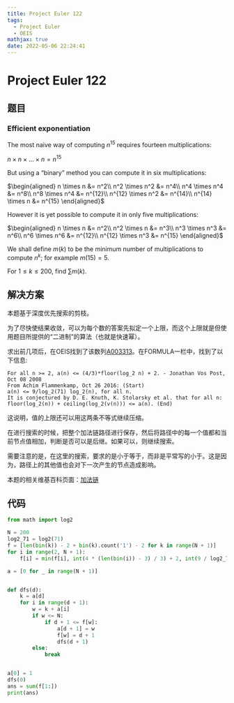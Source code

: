 ```yaml
---
title: Project Euler 122
tags:
  - Project Euler
  - OEIS
mathjax: true
date: 2022-05-06 22:24:41
---
```


<escape><!-- more --></escape>

# Project Euler 122

## 题目

### Efficient exponentiation

The most naive way of computing $n^{15}$ requires fourteen multiplications:

$n \times n \times \dots \times n = n^{15}$

But using a “binary” method you can compute it in six multiplications:

$\begin{aligned}
n \times n &= n^2\\
n^2 \times n^2 &= n^4\\
n^4 \times n^4 &= n^8\\
n^8 \times n^4 &= n^{12}\\
n^{12} \times n^2 &= n^{14}\\
n^{14} \times n &= n^{15}
\end{aligned}$

However it is yet possible to compute it in only five multiplications:

$\begin{aligned}
n \times n &= n^2\\
n^2 \times n &= n^3\\
n^3 \times n^3 &= n^6\\
n^6 \times n^6 &= n^{12}\\
n^{12} \times n^3 &= n^{15}
\end{aligned}$

We shall define $m(k)$ to be the minimum number of multiplications to compute $n^k$; for example $m(15) = 5$.

For $1 \le k \le 200$, find $\sum m(k)$.

## 解决方案

本题基于深度优先搜索的剪枝。

为了尽快使结果收敛，可以为每个数的答案先拟定一个上限，而这个上限就是但使用题目所提供的“二进制”的算法（也就是快速幂）。

求出前几项后，在OEIS找到了该数列[A003313](https://oeis.org/A003313)。在FORMULA一栏中，找到了以下信息:

```
For all n >= 2, a(n) <= (4/3)*floor(log_2 n) + 2. - Jonathan Vos Post, Oct 08 2008
From Achim Flammenkamp, Oct 26 2016: (Start)
a(n) <= 9/log_2(71) log_2(n), for all n.
It is conjectured by D. E. Knuth, K. Stolarsky et al. that for all n: floor(log_2(n)) + ceiling(log_2(v(n))) <= a(n). (End)
```

这说明，值的上限还可以用这两条不等式继续压缩。

在进行搜索的时候，把整个加法链路径进行保存，然后将路径中的每一个值都和当前节点值相加，判断是否可以是后继。如果可以，则继续搜索。

需要注意的是，在这里的搜索，要求的是小于等于，而非是平常写的小于。这是因为，路径上的其他值也会对下一次产生的节点造成影响。

本题的相关维基百科页面：[加法链](https://en.wikipedia.org/wiki/Addition_chain)

## 代码

```py
from math import log2

N = 200
log2_71 = log2(71)
f = [len(bin(k)) - 2 + bin(k).count('1') - 2 for k in range(N + 1)]
for i in range(2, N + 1):
    f[i] = min(f[i], int(4 * (len(bin(i)) - 3) / 3) + 2, int(9 / log2_71 * log2(i)))

a = [0 for _ in range(N + 1)]


def dfs(d):
    k = a[d]
    for i in range(d + 1):
        w = k + a[i]
        if w <= N:
            if d + 1 <= f[w]:
                a[d + 1] = w
                f[w] = d + 1
                dfs(d + 1)
        else:
            break


a[0] = 1
dfs(0)
ans = sum(f[1:])
print(ans)

```
